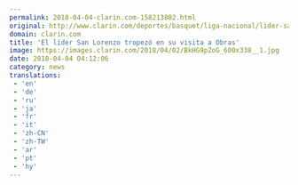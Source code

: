 ```yaml
---
permalink: 2018-04-04-clarin.com-158213802.html
original: http://www.clarin.com/deportes/basquet/liga-nacional/lider-san-lorenzo-tropezo-visita-obras_0_BJooN6ZoG.html
domain: clarin.com
title: 'El líder San Lorenzo tropezó en su visita a Obras'
image: https://images.clarin.com/2018/04/02/BkHG9pZoG_600x338__1.jpg
date: 2018-04-04 04:12:06
category: news
translations: 
 - 'en'
 - 'de'
 - 'ru'
 - 'ja'
 - 'fr'
 - 'it'
 - 'zh-CN'
 - 'zh-TW'
 - 'ar'
 - 'pt'
 - 'hy'
---
```


